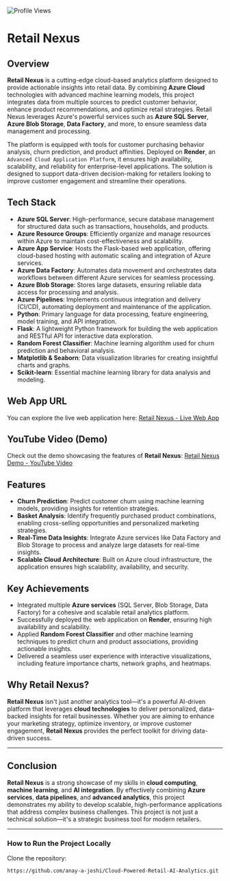 ![Profile Views](https://komarev.com/ghpvc/?username=anay-a-joshi&color=green)

# Retail Nexus

## Overview

**Retail Nexus** is a cutting-edge cloud-based analytics platform designed to provide actionable insights into retail data. By combining **Azure Cloud** technologies with advanced machine learning models, this project integrates data from multiple sources to predict customer behavior, enhance product recommendations, and optimize retail strategies. Retail Nexus leverages Azure's powerful services such as **Azure SQL Server**, **Azure Blob Storage**, **Data Factory**, and more, to ensure seamless data management and processing. 

The platform is equipped with tools for customer purchasing behavior analysis, churn prediction, and product affinities. Deployed on **Render**, an ```Advanced Cloud Application Platform```, it ensures high availability, scalability, and reliability for enterprise-level applications. The solution is designed to support data-driven decision-making for retailers looking to improve customer engagement and streamline their operations.

## Tech Stack

- **Azure SQL Server**: High-performance, secure database management for structured data such as transactions, households, and products.
- **Azure Resource Groups**: Efficiently organize and manage resources within Azure to maintain cost-effectiveness and scalability.
- **Azure App Service**: Hosts the Flask-based web application, offering cloud-based hosting with automatic scaling and integration of Azure services.
- **Azure Data Factory**: Automates data movement and orchestrates data workflows between different Azure services for seamless processing.
- **Azure Blob Storage**: Stores large datasets, ensuring reliable data access for processing and analysis.
- **Azure Pipelines**: Implements continuous integration and delivery (CI/CD), automating deployment and maintenance of the application.
- **Python**: Primary language for data processing, feature engineering, model training, and API integration.
- **Flask**: A lightweight Python framework for building the web application and RESTful API for interactive data exploration.
- **Random Forest Classifier**: Machine learning algorithm used for churn prediction and behavioral analysis.
- **Matplotlib & Seaborn**: Data visualization libraries for creating insightful charts and graphs.
- **Scikit-learn**: Essential machine learning library for data analysis and modeling.

## Web App URL
You can explore the live web application here:
[Retail Nexus - Live Web App](https://anayjoshi-cloud-ai-retail-analysis.onrender.com/)

## YouTube Video (Demo)
Check out the demo showcasing the features of **Retail Nexus**:
[Retail Nexus Demo - YouTube Video](https://youtu.be/mBtMjRY3Sjc)

## Features

- **Churn Prediction**: Predict customer churn using machine learning models, providing insights for retention strategies.
- **Basket Analysis**: Identify frequently purchased product combinations, enabling cross-selling opportunities and personalized marketing strategies.
- **Real-Time Data Insights**: Integrate Azure services like Data Factory and Blob Storage to process and analyze large datasets for real-time insights.
- **Scalable Cloud Architecture**: Built on Azure cloud infrastructure, the application ensures high scalability, availability, and security.

## Key Achievements

- Integrated multiple **Azure services** (SQL Server, Blob Storage, Data Factory) for a cohesive and scalable retail analytics platform.
- Successfully deployed the web application on **Render**, ensuring high availability and scalability.
- Applied **Random Forest Classifier** and other machine learning techniques to predict churn and product associations, providing actionable insights.
- Delivered a seamless user experience with interactive visualizations, including feature importance charts, network graphs, and heatmaps.

## Why Retail Nexus?

**Retail Nexus** isn't just another analytics tool—it's a powerful AI-driven platform that leverages **cloud technologies** to deliver personalized, data-backed insights for retail businesses. Whether you are aiming to enhance your marketing strategy, optimize inventory, or improve customer engagement, **Retail Nexus** provides the perfect toolkit for driving data-driven success.

---

## Conclusion

**Retail Nexus** is a strong showcase of my skills in **cloud computing**, **machine learning**, and **AI integration**. By effectively combining **Azure services**, **data pipelines**, and **advanced analytics**, this project demonstrates my ability to develop scalable, high-performance applications that address complex business challenges. This project is not just a technical solution—it's a strategic business tool for modern retailers.

---

### How to Run the Project Locally

Clone the repository:
   ```bash
   https://github.com/anay-a-joshi/Cloud-Powered-Retail-AI-Analytics.git
